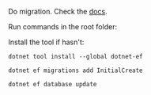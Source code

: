 Do migration. Check the [docs](https://learn.microsoft.com/en-us/ef/core/managing-schemas/migrations/?tabs=dotnet-core-cli#update-the-database).

Run commands in the root folder:

Install the tool if hasn't:
```
dotnet tool install --global dotnet-ef
```
```
dotnet ef migrations add InitialCreate
```
```
dotnet ef database update
```